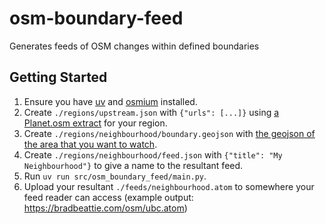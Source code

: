 # osm-boundary-feed

Generates feeds of OSM changes within defined boundaries

## Getting Started

1. Ensure you have [uv](https://github.com/astral-sh/uv) and [osmium](https://osmcode.org/osmium-tool/) installed.
1. Create `./regions/upstream.json` with `{"urls": [...]}` using [a Planet.osm extract](https://wiki.openstreetmap.org/wiki/Planet.osm#Extracts) for your region.
1. Create `./regions/neighbourhood/boundary.geojson` with [the geojson of the area that you want to watch](https://geojson.io/).
1. Create `./regions/neighbourhood/feed.json` with `{"title": "My Neighbourhood"}` to give a name to the resultant feed.
1. Run `uv run src/osm_boundary_feed/main.py`.
1. Upload your resultant `./feeds/neighbourhood.atom` to somewhere your feed reader can access (example output: https://bradbeattie.com/osm/ubc.atom)

